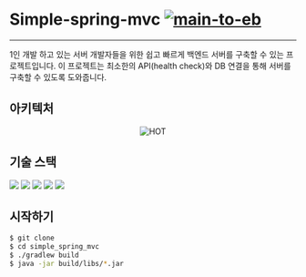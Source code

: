 
# Simple-spring-mvc [![main-to-eb](https://github.com/fineman999/simple_spring_mvc/actions/workflows/main-to-eb.yml/badge.svg)](https://github.com/fineman999/simple_spring_mvc/actions/workflows/main-to-eb.yml)

---
 
1인 개발 하고 있는 서버 개발자들을 위한 쉽고 빠르게 백엔드 서버를 구축할 수 있는 프로젝트입니다.
이 프로젝트는 최소한의 API(health check)와 DB 연결을 통해 서버를 구축할 수 있도록 도와줍니다.

## 아키텍처



<p align="center">
  <img src="https://img1.daumcdn.net/thumb/R1280x0/?scode=mtistory2&fname=https%3A%2F%2Fblog.kakaocdn.net%2Fdn%2FOtLnj%2FbtswbBVtMJr%2FYxgta1KEgZbGCz6IGaful1%2Fimg.png" alt="HOT" width="number" />
</p>

## 기술 스택
<img src="https://img.shields.io/badge/Amazon RDS-527FFF?style=flat-square&logo=Amazon RDS&logoColor=ffffff" /> <img src="https://img.shields.io/badge/AWS Elastic Beanstalk-FF9900?style=flat-square&logo=amazonec2&logoColor=ffffff" />  <img src="https://img.shields.io/badge/githubactions-2088FF?style=flat-square&logo=githubactions&logoColor=ffffff" />
<img src="https://img.shields.io/badge/Amazon Route 53-8C4FFF?style=flat-square&logo=amazonroute53&logoColor=ffffff" />
<img src="https://img.shields.io/badge/AWS Certificate Manager-F15833?style=flat-square&logo=amazoniam&logoColor=ffffff" />

## 시작하기
```bash
$ git clone
$ cd simple_spring_mvc
$ ./gradlew build
$ java -jar build/libs/*.jar

```


